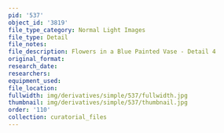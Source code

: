 ```yaml
---
pid: '537'
object_id: '3819'
file_type_category: Normal Light Images
file_type: Detail
file_notes:
file_description: Flowers in a Blue Painted Vase - Detail 4
original_format:
research_date:
researchers:
equipment_used:
file_location:
fullwidth: img/derivatives/simple/537/fullwidth.jpg
thumbnail: img/derivatives/simple/537/thumbnail.jpg
order: '110'
collection: curatorial_files
---
```

